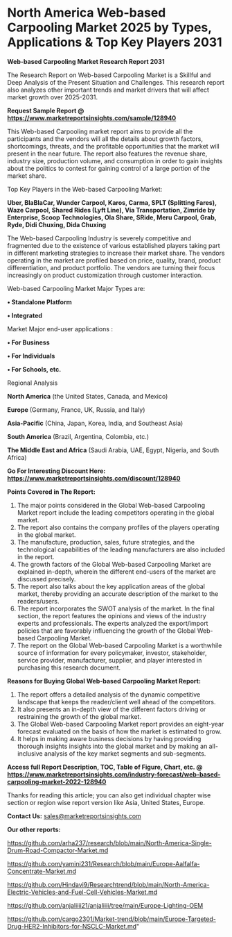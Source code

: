 # North America Web-based Carpooling Market 2025 by Types, Applications & Top Key Players 2031

<strong>Web-based Carpooling Market Research Report 2031</strong>

The Research Report on Web-based Carpooling Market is a Skillful and Deep Analysis of the Present Situation and Challenges. This research report also analyzes other important trends and market drivers that will affect market growth over 2025-2031.

<strong>Request Sample Report @ <a href=https://www.marketreportsinsights.com/sample/128940>https://www.marketreportsinsights.com/sample/128940</a></strong>

This Web-based Carpooling market report aims to provide all the participants and the vendors will all the details about growth factors, shortcomings, threats, and the profitable opportunities that the market will present in the near future. The report also features the revenue share, industry size, production volume, and consumption in order to gain insights about the politics to contest for gaining control of a large portion of the market share.

Top Key Players in the Web-based Carpooling Market:

<strong>Uber, BlaBlaCar, Wunder Carpool, Karos, Carma, SPLT (Splitting Fares), Waze Carpool, Shared Rides (Lyft Line), Via Transportation, Zimride by Enterprise, Scoop Technologies, Ola Share, SRide, Meru Carpool, Grab, Ryde, Didi Chuxing, Dida Chuxing</strong>

The Web-based Carpooling Industry is severely competitive and fragmented due to the existence of various established players taking part in different marketing strategies to increase their market share. The vendors operating in the market are profiled based on price, quality, brand, product differentiation, and product portfolio. The vendors are turning their focus increasingly on product customization through customer interaction.

Web-based Carpooling Market Major Types are:

<strong>• Standalone Platform

• Integrated</strong>

Market Major end-user applications :

<strong>• For Business

• For Individuals

• For Schools, etc.</strong>

Regional Analysis

</u><strong><b>North America</b></strong> (the United States, Canada, and Mexico)

<strong><b>Europe </b></strong>(Germany, France, UK, Russia, and Italy)

<strong><b>Asia-Pacific</b></strong> (China, Japan, Korea, India, and Southeast Asia)

<strong><b>South America</b></strong> (Brazil, Argentina, Colombia, etc.)

<strong><b>The Middle East and Africa</b></strong> (Saudi Arabia, UAE, Egypt, Nigeria, and South Africa)

<strong>Go For Interesting Discount Here: <a href=https://www.marketreportsinsights.com/discount/128940>https://www.marketreportsinsights.com/discount/128940</a></strong>

<strong>Points Covered in The Report:</strong>
<ol>
  <li>The major points considered in the Global Web-based Carpooling Market report include the leading competitors operating in the global market.</li>
  <li>The report also contains the company profiles of the players operating in the global market.</li>
  <li>The manufacture, production, sales, future strategies, and the technological capabilities of the leading manufacturers are also included in the report.</li>
  <li>The growth factors of the Global Web-based Carpooling Market are explained in-depth, wherein the different end-users of the market are discussed precisely.</li>
  <li>The report also talks about the key application areas of the global market, thereby providing an accurate description of the market to the readers/users.</li>
  <li>The report incorporates the SWOT analysis of the market. In the final section, the report features the opinions and views of the industry experts and professionals. The experts analyzed the export/import policies that are favorably influencing the growth of the Global Web-based Carpooling Market.</li>
  <li>The report on the Global Web-based Carpooling Market is a worthwhile source of information for every policymaker, investor, stakeholder, service provider, manufacturer, supplier, and player interested in purchasing this research document.</li>
</ol>
<strong>Reasons for Buying Global Web-based Carpooling Market Report:</strong>

<ol>
  <li>The report offers a detailed analysis of the dynamic competitive landscape that keeps the reader/client well ahead of the competitors.</li>
  <li>It also presents an in-depth view of the different factors driving or restraining the growth of the global market.</li>
  <li>The Global Web-based Carpooling Market report provides an eight-year forecast evaluated on the basis of how the market is estimated to grow.</li>
  <li>It helps in making aware business decisions by having providing thorough insights insights into the global market and by making an all-inclusive analysis of the key market segments and sub-segments.</li>
</ol>
<strong>Access full Report Description, TOC, Table of Figure, Chart, etc. @ <a href=https://www.marketreportsinsights.com/industry-forecast/web-based-carpooling-market-2022-128940>https://www.marketreportsinsights.com/industry-forecast/web-based-carpooling-market-2022-128940</a></strong>


Thanks for reading this article; you can also get individual chapter wise section or region wise report version like Asia, United States, Europe.

<strong>Contact Us:</strong>
sales@marketreportsinsights.com

<strong>Our other reports:</strong>

<a href=https://github.com/arha237/research/blob/main/North-America-Single-Drum-Road-Compactor-Market.md>https://github.com/arha237/research/blob/main/North-America-Single-Drum-Road-Compactor-Market.md</a>

<a href=https://github.com/yamini231/Research/blob/main/Europe-Aalfalfa-Concentrate-Market.md>https://github.com/yamini231/Research/blob/main/Europe-Aalfalfa-Concentrate-Market.md</a>

<a href=https://github.com/Hindavi9/Researchtrend/blob/main/North-America-Electric-Vehicles-and-Fuel-Cell-Vehicles-Market.md>https://github.com/Hindavi9/Researchtrend/blob/main/North-America-Electric-Vehicles-and-Fuel-Cell-Vehicles-Market.md</a>

<a href=https://github.com/anjaliiii21/anjaliiii/tree/main/Europe-Lighting-OEM>https://github.com/anjaliiii21/anjaliiii/tree/main/Europe-Lighting-OEM</a>

<a href=https://github.com/cargo2301/Market-trend/blob/main/Europe-Targeted-Drug-HER2-Inhibitors-for-NSCLC-Market.md>https://github.com/cargo2301/Market-trend/blob/main/Europe-Targeted-Drug-HER2-Inhibitors-for-NSCLC-Market.md</a>"
